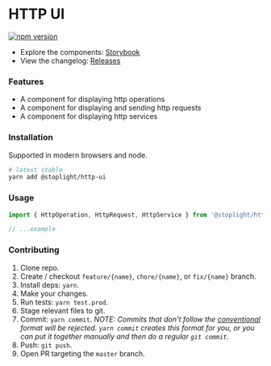 # HTTP UI

<!-- BADGES -->

[![npm version](https://badge.fury.io/js/%40stoplight%2Fhttp-ui.svg)](https://badge.fury.io/js/%40stoplight%2Fhttp-ui)

<!-- SUMMARY -->

- Explore the components: [Storybook](https://stoplightio.github.io/http-ui)
- View the changelog: [Releases](https://github.com/stoplightio/http-ui/releases)

### Features

- A component for displaying http operations
- A component for displaying and sending http requests
- A component for displaying http services

### Installation

Supported in modern browsers and node.

```bash
# latest stable
yarn add @stoplight/http-ui
```

### Usage

```ts
import { HttpOperation, HttpRequest, HttpService } from '@stoplight/http-ui';

// ...example
```

### Contributing

1. Clone repo.
2. Create / checkout `feature/{name}`, `chore/{name}`, or `fix/{name}` branch.
3. Install deps: `yarn`.
4. Make your changes.
5. Run tests: `yarn test.prod`.
6. Stage relevant files to git.
7. Commit: `yarn commit`. _NOTE: Commits that don't follow the [conventional](https://github.com/marionebl/commitlint/tree/master/%40commitlint/config-conventional) format will be rejected. `yarn commit` creates this format for you, or you can put it together manually and then do a regular `git commit`._
8. Push: `git push`.
9. Open PR targeting the `master` branch.
